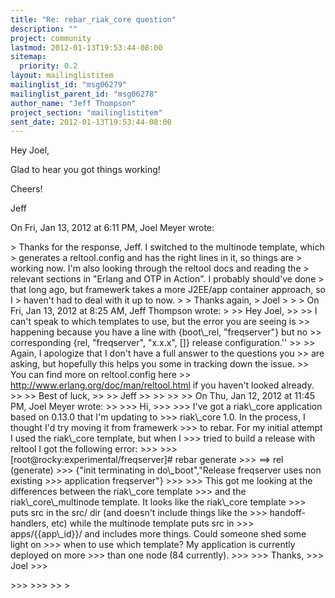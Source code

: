 ```yaml
---
title: "Re: rebar_riak_core question"
description: ""
project: community
lastmod: 2012-01-13T19:53:44-08:00
sitemap:
  priority: 0.2
layout: mailinglistitem
mailinglist_id: "msg06279"
mailinglist_parent_id: "msg06278"
author_name: "Jeff Thompson"
project_section: "mailinglistitem"
sent_date: 2012-01-13T19:53:44-08:00
---
```



Hey Joel,

Glad to hear you got things working!

Cheers!

Jeff


On Fri, Jan 13, 2012 at 6:11 PM, Joel Meyer  wrote:

&gt; Thanks for the response, Jeff. I switched to the multinode template, which
&gt; generates a reltool.config and has the right lines in it, so things are
&gt; working now. I'm also looking through the reltool docs and reading the
&gt; relevant sections in "Erlang and OTP in Action". I probably should've done
&gt; that long ago, but framewerk takes a more J2EE/app container approach, so I
&gt; haven't had to deal with it up to now.
&gt;
&gt; Thanks again,
&gt; Joel
&gt;
&gt;
&gt; On Fri, Jan 13, 2012 at 8:25 AM, Jeff Thompson  wrote:
&gt;
&gt;&gt; Hey Joel,
&gt;&gt;
&gt;&gt; I can't speak to which templates to use, but the error you are seeing is
&gt;&gt; happening because you have a line with {boot\\_rel, "freqserver"} but no
&gt;&gt; corresponding {rel, "freqserver", "x.x.x", []} release configuration.''
&gt;&gt;
&gt;&gt; Again, I apologize that I don't have a full answer to the questions you
&gt;&gt; are asking, but hopefully this helps you some in tracking down the issue.
&gt;&gt; You can find more on reltool.config here
&gt;&gt; http://www.erlang.org/doc/man/reltool.html if you haven't looked already.
&gt;&gt;
&gt;&gt; Best of luck,
&gt;&gt;
&gt;&gt; Jeff
&gt;&gt;
&gt;&gt;
&gt;&gt;
&gt;&gt; On Thu, Jan 12, 2012 at 11:45 PM, Joel Meyer wrote:
&gt;&gt;
&gt;&gt;&gt; Hi,
&gt;&gt;&gt;
&gt;&gt;&gt; I've got a riak\\_core application based on 0.13.0 that I'm updating to
&gt;&gt;&gt; riak\\_core 1.0. In the process, I thought I'd try moving it from framewerk
&gt;&gt;&gt; to rebar. For my initial attempt I used the riak\\_core template, but when I
&gt;&gt;&gt; tried to build a release with reltool I got the following error:
&gt;&gt;&gt;
&gt;&gt;&gt; [root@rocky:experimental/freqserver]# rebar generate
&gt;&gt;&gt; ==&gt; rel (generate)
&gt;&gt;&gt; {"init terminating in do\\_boot","Release freqserver uses non existing
&gt;&gt;&gt; application freqserver"}
&gt;&gt;&gt;
&gt;&gt;&gt; This got me looking at the differences between the riak\\_core template
&gt;&gt;&gt; and the riak\\_core\\_multinode template. It looks like the riak\\_core template
&gt;&gt;&gt; puts src in the src/ dir (and doesn't include things like the
&gt;&gt;&gt; handoff-handlers, etc) while the multinode template puts src in
&gt;&gt;&gt; apps/{{app\\_id}}/ and includes more things. Could someone shed some light on
&gt;&gt;&gt; when to use which template? My application is currently deployed on more
&gt;&gt;&gt; than one node (84 currently).
&gt;&gt;&gt;
&gt;&gt;&gt; Thanks,
&gt;&gt;&gt; Joel
&gt;&gt;&gt;

&gt;&gt;&gt;
&gt;&gt;&gt;
&gt;&gt;
&gt;
